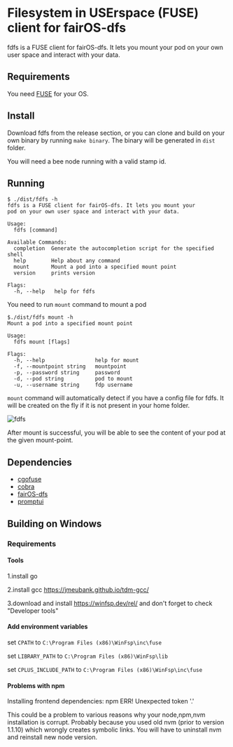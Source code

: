 # Filesystem in USErspace (FUSE) client for fairOS-dfs

fdfs is a FUSE client for fairOS-dfs. It lets you mount your
pod on your own user space and interact with your data.

## Requirements
You need [FUSE](http://github.com/libfuse/libfuse) for your OS.

## Install 
Download fdfs from the release section, or you can clone and build on your own binary by running `make binary`. The binary will be generated in `dist` folder.

You will need a bee node running with a valid stamp id.

## Running
```
$ ./dist/fdfs -h
fdfs is a FUSE client for fairOS-dfs. It lets you mount your 
pod on your own user space and interact with your data.

Usage:
  fdfs [command]

Available Commands:
  completion  Generate the autocompletion script for the specified shell
  help        Help about any command
  mount       Mount a pod into a specified mount point
  version     prints version

Flags:
  -h, --help   help for fdfs
```

You need to run `mount` command to mount a pod
```
$./dist/fdfs mount -h
Mount a pod into a specified mount point

Usage:
  fdfs mount [flags]

Flags:
  -h, --help                help for mount
  -f, --mountpoint string   mountpoint
  -p, --password string     password
  -d, --pod string          pod to mount
  -u, --username string     fdp username
```

`mount` command will automatically detect if you have a config file for fdfs. It will be created on the fly if it is not present in your home folder.

![fdfs](https://user-images.githubusercontent.com/15252513/190614895-bd1a9aff-8bf5-4c47-b747-c042e1adbf61.gif)

After mount is successful, you will be able to see the content of your pod at the given mount-point.

## Dependencies
- [cgofuse](https://github.com/billziss-gh/cgofuse)
- [cobra](github.com/spf13/cobra)
- [fairOS-dfs](github.com/fairdatasociety/fairOS-dfs)
- [promptui](github.com/manifoldco/promptui)


## Building on Windows

### Requirements

#### Tools 
  1.install go

  2.install gcc https://jmeubank.github.io/tdm-gcc/ 

  3.download and install https://winfsp.dev/rel/ and don't forget to check "Developer tools" 

#### Add environment variables

set `CPATH` to `C:\Program Files (x86)\WinFsp\inc\fuse`

set `LIBRARY_PATH` to `C:\Program Files (x86)\WinFsp\lib`

set `CPLUS_INCLUDE_PATH` to `C:\Program Files (x86)\WinFsp\inc\fuse`

#### Problems with npm

Installing frontend dependencies: npm ERR! Unexpected token '.'

This could be a problem to various reasons why your node,npm,nvm installation is corrupt. Probably because you used old nvm (prior to version 1.1.10) which wrongly creates symbolic links. You will have to uninstall nvm and reinstall new node version. 
